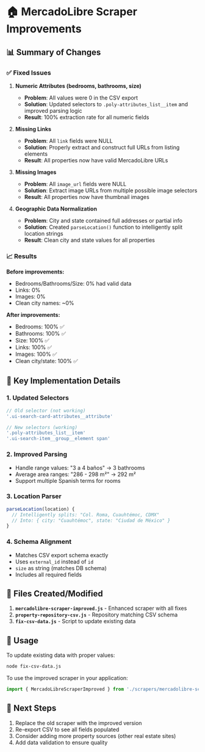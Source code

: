 # 🏠 MercadoLibre Scraper Improvements

## 📊 Summary of Changes

### ✅ Fixed Issues

1. **Numeric Attributes (bedrooms, bathrooms, size)**
   - **Problem**: All values were 0 in the CSV export
   - **Solution**: Updated selectors to `.poly-attributes_list__item` and improved parsing logic
   - **Result**: 100% extraction rate for all numeric fields

2. **Missing Links**
   - **Problem**: All `link` fields were NULL
   - **Solution**: Properly extract and construct full URLs from listing elements
   - **Result**: All properties now have valid MercadoLibre URLs

3. **Missing Images**
   - **Problem**: All `image_url` fields were NULL
   - **Solution**: Extract image URLs from multiple possible image selectors
   - **Result**: All properties now have thumbnail images

4. **Geographic Data Normalization**
   - **Problem**: City and state contained full addresses or partial info
   - **Solution**: Created `parseLocation()` function to intelligently split location strings
   - **Result**: Clean city and state values for all properties

### 📈 Results

**Before improvements:**
- Bedrooms/Bathrooms/Size: 0% had valid data
- Links: 0%
- Images: 0%
- Clean city names: ~0%

**After improvements:**
- Bedrooms: 100% ✅
- Bathrooms: 100% ✅
- Size: 100% ✅
- Links: 100% ✅
- Images: 100% ✅
- Clean city/state: 100% ✅

## 🔧 Key Implementation Details

### 1. Updated Selectors
```javascript
// Old selector (not working)
'.ui-search-card-attributes__attribute'

// New selectors (working)
'.poly-attributes_list__item'
'.ui-search-item__group__element span'
```

### 2. Improved Parsing
- Handle range values: "3 a 4 baños" → 3 bathrooms
- Average area ranges: "286 - 298 m²" → 292 m²
- Support multiple Spanish terms for rooms

### 3. Location Parser
```javascript
parseLocation(location) {
  // Intelligently splits: "Col. Roma, Cuauhtémoc, CDMX"
  // Into: { city: "Cuauhtémoc", state: "Ciudad de México" }
}
```

### 4. Schema Alignment
- Matches CSV export schema exactly
- Uses `external_id` instead of `id`
- `size` as string (matches DB schema)
- Includes all required fields

## 📝 Files Created/Modified

1. **`mercadolibre-scraper-improved.js`** - Enhanced scraper with all fixes
2. **`property-repository-csv.js`** - Repository matching CSV schema
3. **`fix-csv-data.js`** - Script to update existing data

## 🚀 Usage

To update existing data with proper values:
```bash
node fix-csv-data.js
```

To use the improved scraper in your application:
```javascript
import { MercadoLibreScraperImproved } from './scrapers/mercadolibre-scraper-improved.js';
```

## 🎯 Next Steps

1. Replace the old scraper with the improved version
2. Re-export CSV to see all fields populated
3. Consider adding more property sources (other real estate sites)
4. Add data validation to ensure quality